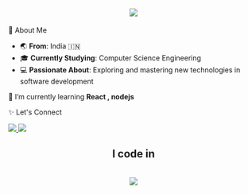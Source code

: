 <h1 align="center">
    <img src="https://readme-typing-svg.herokuapp.com/?font=Righteous&size=35&center=true&vCenter=true&width=500&height=70&duration=4000&lines=Hi+There!+👋;+I'm+Shifa!;" />
</h1>

 🌟 About Me
- 🌏 **From**: India 🇮🇳  
- 🎓 **Currently Studying**: Computer Science Engineering  
- 💻 **Passionate About**: Exploring and mastering new technologies in software development
  
🌱 I’m currently learning **React , nodejs**


✨ Let's Connect 

<div align="left"> 
  <a href="mailto:pedro.sales.shifahashim6@gmail.com">
    <img src="https://img.shields.io/badge/Gmail-333333?style=for-the-badge&logo=gmail&logoColor=red" />
  </a>
  <a href="https://www.linkedin.com/in/shifa-mol-kh-870909256/" target="_blank">
    <img src="https://img.shields.io/badge/LinkedIn-0077B5?style=for-the-badge&logo=linkedin&logoColor=white" target="_blank" />
  </a>
</div>
<h2 align="center">I code in</h2>
<br/>
<div align="center">
    <img src="https://skillicons.dev/icons?i=nodejs,javascript,express,python,c,java,mysql" /><br>
</div>

<br/>
